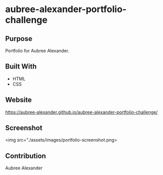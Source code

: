 # aubree-alexander-portfolio-challenge

## Purpose
Portfolio for Aubree Alexander.

## Built With
* HTML
* CSS

## Website
https://aubree-alexander.github.io/aubree-alexander-portfolio-challenge/

## Screenshot
<img src="./assets/images/portfolio-screenshot.png>

## Contribution
Aubree Alexander
